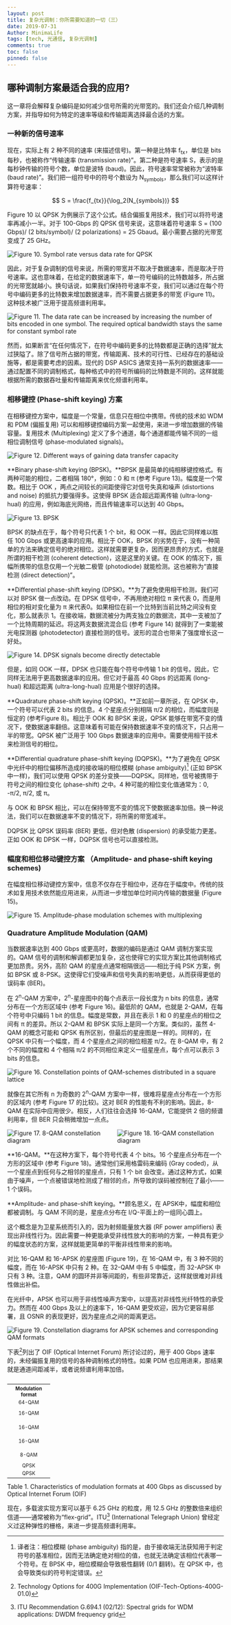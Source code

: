 ```yaml
---
layout: post
title: 复杂光调制：你所需要知道的一切（三）
date: 2019-07-31
Author: MinimaLife
tags: [tech, 光通信, 复杂光调制]
comments: true
toc: false
pinned: false
---
```


## 哪种调制方案最适合我的应用?

这一章将会解释复杂编码是如何减少信号所需的光带宽的。我们还会介绍几种调制方案，并指导如何为特定的速率等级和传输距离选择最合适的方案。
<!-- more -->
### 一种新的信号速率

现在，实际上有 2 种不同的速率 (来描述信号)。第一种是比特率 f<sub>tx</sub>，单位是 bits 每秒，也被称作“传输速率 (transmission rate)”。第二种是符号速率 S，表示的是每秒钟传输的符号个数，单位是波特 (baud)。因此，符号速率常常被称为“波特率(baud rate)”。我们把一组符号中的符号个数设为 N<sub>symbols</sub>，那么我们可以这样计算符号速率：

$$
S = \frac{f_{tx}}{\log_2(N_{symbols})}
$$

Figure 10 以 QPSK 为例展示了这个公式。结合偏振复用技术，我们可以将符号速率再减小一半。对于 100-Gbps 的 QPSK 信号来说，这意味着符号速率 S = (100 Gbps)/ (2 bits/symbol)/ (2 polarizations) = 25 Gbaud。最小需要占据的光带宽变成了 25 GHz。

![Figure 10. Symbol rate versus data rate for QPSK](https://minimalife-1259728342.cos.ap-shanghai.myqcloud.com/img/2019-07/complex_modulation_figure10.JPG)

因此，对于复杂调制的信号来说，所需的带宽并不取决于数据速率，而是取决于符号速率。这也意味着，在给定的数据速率下，单一符号编码的比特数越多，所占据的光带宽就越小。换句话说，如果我们保持符号速率不变，我们可以通过在每个符号中编码更多的比特数来增加数据速率，而不需要占据更多的带宽 (Figure 11)。这种技术被广泛用于提高频谱利用率。

![Figure 11. The data rate can be increased by increasing the number of bits encoded in one symbol. The required optical bandwidth stays the same for constant symbol rate](https://minimalife-1259728342.cos.ap-shanghai.myqcloud.com/img/2019-07/complex_modulation_figure11.JPG)

然而，如果断言“在任何情况下，在符号中编码更多的比特数都是正确的选择”就太过狭隘了。除了信号所占据的带宽，传输距离、技术的可行性、已经存在的基础设施等，都是需要考虑的因素。现代的 DSP ASICS 通常支持一系列的数据速率——通过配置不同的调制格式，每种格式中的符号所编码的比特数是不同的。这样就能根据所需的数据吞吐量和传输距离来优化频谱利用率。

### 相移键控 (Phase-shift keying) 方案

在相移键控方案中，幅度是一个常量，信息只在相位中携带。传统的技术如 WDM 和 PDM (偏振复用) 可以和相移键控编码方案一起使用，来进一步增加数据的传输容量。复用技术 (Multiplexing) 定义了多个通道，每个通道都能传输不同的一组相位调制信号 (phase-modulated signals)。

![Figure 12. Different ways of gaining data transfer capacity](https://minimalife-1259728342.cos.ap-shanghai.myqcloud.com/img/2019-07/complex_modulation_figure12.JPG)

**Binary phase-shift keying (BPSK)。**BPSK 是最简单的纯相移键控格式。有两种可能的相位，二者相隔 180°，例如：0 和 π (参考 Figure 13)。幅度是一个常数。相比于 OOK ，两点之间较长的间距使得它对信号失真和噪声 (distortions and noise) 的抵抗力要强得多。这使得 BPSK 适合超远距离传输 (ultra-long-hual) 的应用，例如海底光网络，而且传输速率可以达到 40 Gbps。

![Figure 13. BPSK](https://minimalife-1259728342.cos.ap-shanghai.myqcloud.com/img/2019-07/complex_modulation_figure13.JPG)

BPSK 的缺点在于，每个符号只代表 1 个 bit，和 OOK 一样。因此它同样难以胜任 100 Gbps 或更高速率的应用。相比于 OOK，BPSK 的劣势在于，没有一种简单的方法来确定信号的绝对相位。这样就需要更复杂，因而更昂贵的方式，也就是所谓的相干检测 (coherent detection)，这是这里的关键。在 OOK 的情况下，振幅所携带的信息仅用一个光敏二极管 (photodiode) 就能检测。这也被称为“直接检测 (direct detection)”。

**Differential phase-shift keying (DPSK)。**为了避免使用相干检测，我们可以对 BPSK 做一点改动。在 DPSK 信号中，不再用绝对相位 π 来代表 0，而是用相位的相对变化量为 π 来代表0。如果相位在前一个比特到当前比特之间没有变化，那么就表示 1。在接收端，数据流被分为两支独立的数据流，其中一支被加了一个比特周期的延迟。将这两支数据流混合后 (参考 Figure 14) 就得到了一束能被光电探测器 (photodetector) 直接检测的信号。波形的混合也带来了强度增长这一好处。

![Figure 14. DPSK signals become directly detectable](https://minimalife-1259728342.cos.ap-shanghai.myqcloud.com/img/2019-07/complex_modulation_figure14.JPG)

但是，如同 OOK 一样，DPSK 也只能在每个符号中传输 1 bit 的信号。因此，它同样无法用于更高数据速率的应用。但它对于最高 40 Gbps 的远距离 (long-hual) 和超远距离 (ultra-long-hual) 应用是个很好的选择。

**Quadrature phase-shift keying (QPSK)。**正如前一章所说，在 QPSK 中，一个符号可以代表 2 bits 的信息。4 个星座点分别相隔 π/2 的相位，而幅度则是恒定的 (参考Figure 8)。相比于 OOK 和 BPSK 来说，QPSK 能够在带宽不变的情况下，使数据速率翻倍。这意味着有可能在保持数据速率不变的情况下，只占用一半的带宽。QPSK 被广泛用于 100 Gbps 数据速率的应用中。需要使用相干技术来检测信号的相位。

**Differential quadrature phase-shift keying (DQPSK)。**为了避免在 QPSK 中光纤中的相位偏移所造成的接收端的相位模糊 (phase ambiguity)[^1] (正如 BPSK 中一样)，我们可以使用 QPSK 的差分变换——DQPSK。同样地，信号被携带于符号之间的相位变化 (phase-shift) 之中。4 种可能的相位变化值通常为：0, -π/2, π/2, 或 π。

与 OOK 和 BPSK 相比，可以在保持带宽不变的情况下使数据速率加倍。换一种说法，我们可以在数据速率不变的情况下，将所需的带宽减半。

DQPSK 比 QPSK 误码率 (BER) 更低，但对色散 (dispersion) 的承受能力更差。正如 OOK 和 DPSK 一样，DQPSK 信号也可以直接检测。

### 幅度和相位移动键控方案 （Amplitude- and phase-shift keying schemes)

在幅度相位移动键控方案中，信息不仅存在于相位中，还存在于幅度中。传统的技术如复用技术依然能应用进来，从而进一步增加单位时间内传输的数据量 (Figure 15)。

![Figure 15. Amplitude-phase modulation schemes with multiplexing](https://minimalife-1259728342.cos.ap-shanghai.myqcloud.com/img/2019-07/complex_modulation_figure15.JPG)

### Quadrature Amplitude Modulation (QAM)

当数据速率达到 400 Gbps 或更高时，数据的编码是通过 QAM 调制方案实现的。QAM 信号的调制和解调都更加复杂，这也使得它的实现方案比其他调制格式更加昂贵。另外，高阶 QAM 的星座点通常相隔很远——相比于纯 PSK 方案，例如 BPSK 或 8-PSK。这使得它们受噪声和信号失真的影响更低，从而获得更低的误码率 (BER)。

在 2<sup>n</sup>-QAM 方案中，2<sup>n</sup>-星座图中的每个点表示一段长度为 n bits 的信息，通常分布在一个方形区域中 (参考 Figure 16)。最低阶的 QAM，也就是 2-QAM，在每个符号中只编码 1 bit 的信息。幅度是常数，并且在表示 1 和 0 的星座点的相位之间有 π 的差异。所以 2-QAM 和 BPSK 实际上是同一个方案。类似的，虽然 4-QAM 的概念可能和 QPSK 有所区别，但最后的星座图是一样的。同样的，在 QPSK 中只有一个幅度，而 4 个星座点之间的相位相差 π/2。在 8-QAM 中，有 2 个不同的幅度和 4 个相隔 π/2 的不同相位来定义一组星座点，每个点可以表示 3 bits 的信息。

![Figure 16. Constellation points of QAM-schemes distributed in a square lattice](https://minimalife-1259728342.cos.ap-shanghai.myqcloud.com/img/2019-07/complex_modulation_figure16.JPG)

就像在其它所有 n 为奇数的 2<sup>n</sup>-QAM 方案中一样，很难将星座点分布在一个方形的区域内 (参考 Figure 17 的比较)。这对 BER 的性能有不利的影响。因此，8-QAM 在实际中应用很少。相反，人们往往会选择 16-QAM，它能提供 2 倍的频谱利用率，但 BER 只会稍微增加一点点。

<div style="display: flex; justify-content: space-between;">
    <div style="margin-right: 15px;">
        <img src="https://minimalife-1259728342.cos.ap-shanghai.myqcloud.com/img/2019-07/complex_modulation_figure17.JPG?center" alt="Figure 17. 8-QAM constellation diagram">
    </div>
    <div>
        <img src="https://minimalife-1259728342.cos.ap-shanghai.myqcloud.com/img/2019-07/complex_modulation_figure18.JPG?center" alt="Figure 18. 16-QAM constellation diagram">
    </div>
</div>

**16-QAM。**在这种方案下，每个符号代表 4 个 bits。16 个星座点分布在一个方形的区域中 (参考 Figure 18)。通常他们采用格雷码来编码 (Gray coded)，从一个星座点到任何与之相邻的星座点，只有 1 个 bit 会改变。通过这种方式，如果由于噪声，一个点被错误地检测成了相邻的点，所导致的误码被控制在了最小——1 个误码。

**Amplitude- and phase-shift keying。**顾名思义，在 APSK中，幅度和相位都被调制。与 QAM 不同的是，星座点分布在 I/Q-平面上的一组同心圆上。

这个概念是为卫星系统而引入的，因为射频能量放大器 (RF power amplifiers) 表现出非线性行为。因此需要一种更能承受非线性放大的影响的方案，一种具有更少的幅度状态的方案，这样就能更简单的平衡非线性带来的影响。

对比 16-QAM 和 16-APSK 的星座图 (Figure 19)，在 16-QAM 中，有 3 种不同的幅度，而在 16-APSK 中只有 2 种。在 32-QAM 中有 5 中幅度，而 32-APSK 中只有 3 种。注意，QAM 的圆环并非等间距的，有些非常靠近，这样就很难对非线性做出补偿。

在光纤中，APSK 也可以用于非线性噪声方案中，以提高对非线性光纤特性的承受力。然而在 400 Gbps 及以上的速率下，16-QAM 更受欢迎，因为它更容易部署，且 OSNR 的表现更好，因为星座点之间的距离更远。

![Figure 19. Constellation diagrams for APSK schemes and corresponding QAM formats](https://minimalife-1259728342.cos.ap-shanghai.myqcloud.com/img/2019-07/complex_modulation_figure19.JPG)

下表[^2]列出了 OIF (Optical Internet Forum) 所讨论过的，用于 400 Gbps 速率的，未经偏振复用的信号的各种调制格式的特性。如果 PDM 也应用进来，那结果就是通道间距减半，或者说频谱利用率加倍。

<div style="width: 100; overflow: auto;">
    <table class="t-v-middle" style="text-align: center;
        font-size: 80%;
        min-width: 750px;">
        <tr style="font-weight: 500">
            <th>Modulation format</th><th>Coding efficiency</th><th>Symbol rate per lane/ wire</th><th>Number of carriers</th><th>Channel occupancy</th><th>Spectral efficiency (bits/s/Hz)</th><th>Maximum reach</th>
        </tr>
        <tr>
            <td>64-QAM</td><td>6 bits/ symbol</td><td>42.7 GBd</td><td>1</td><td>50 GHz</td><td>8</td><td rowspan="2">~ 100 km</td>
        </tr>
        <tr>
            <td>16-QAM</td><td>4 bits/ symbol</td><td>64 GBd</td><td>1</td><td>75 GHz/ 100 GHz</td><td>5.3/4</td>
        </tr>
        <tr>
            <td>16-QAM</td><td>4 bits/ symbol</td><td>32 GBd</td><td>2</td><td>75 GHz/ 100 GHz</td><td>5.3/4</td><td rowspan="2">< 1,000 km</td>
        </tr>
        <tr>
            <td>16-QAM</td><td>4 bits/ symbol</td><td>64 GBd</td><td>1</td><td>75 GHz/ 100 GHz</td><td>5.3/4</td>
        </tr>
        <tr>
            <td>8-QAM</td><td>3 bits/ symbol</td><td>42.7 GBd</td><td>2</td><td>75 GHz/ 100 GHz</td><td>5.3/4</td><td rowspan="3">> 1,000 km</td>
        </tr>
        <tr>
            <td>QPSK</td><td>2 bits/ symbol</td><td>64 GBd</td><td>2</td><td>150 GHz</td><td>2.7</td>
        </tr>
        <tr>
            <td>QPSK</td><td>2 bits/ symbol</td><td>32 GBd</td><td>4</td><td>150 GHz</td><td>2.7</td>
        </tr>
    </table>
</div>

<div class="caption">Table 1. Characteristics of modulation formats at 400 Gbps as discussed by Optical Internet Forum (OIF)</div>

现在，多载波实现方案可以基于 6.25 GHz 的粒度，用 12.5 GHz 的整数倍来组织信道——通常被称为“flex-grid”。ITU[^3] (International Telegraph Union) 曾经定义过这种弹性的栅格，来进一步提高频谱利用率。

[^1]: 译者注：相位模糊 (phase ambiguity) 指的是，由于接收端无法获知用于判定符号的基准相位，因而无法确定绝对相位的值，也就无法确定该相位代表哪一个符号。在 BPSK 中，相位模糊会导致极性翻转 (0/1 翻转)。在 QPSK 中，也会导致类似的符号判定错误。

[^2]: Technology Options for 400G Implementation (OIF-Tech-Options-400G-01.0)

[^3]: ITU Recommendation G.694.1 (02/12): Spectral grids for WDM applications: DWDM frequency grid
